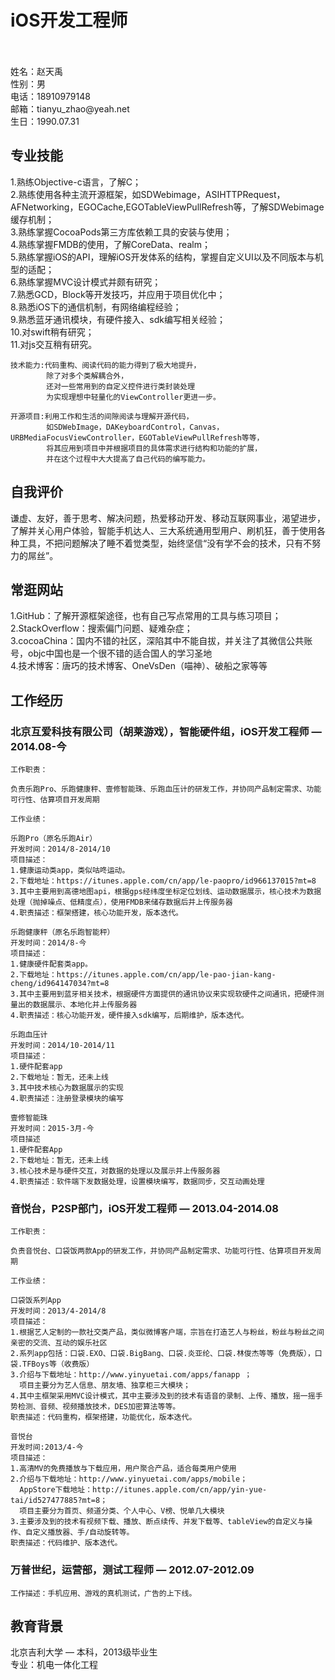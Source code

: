 iOS开发工程师
=====
<br />
<br />
  姓名：赵天禹<br />
  性别：男<br />
  电话：18910979148<br />
  邮箱：tianyu_zhao@yeah.net<br />
  生日：1990.07.31<br />


专业技能
-----
1.熟练Objective-c语言，了解C；<br />
2.熟练使用各种主流开源框架，如SDWebimage，ASIHTTPRequest，AFNetworking，EGOCache,EGOTableViewPullRefresh等，了解SDWebimage缓存机制；<br />
3.熟练掌握CocoaPods第三方库依赖工具的安装与使用；<br />
4.熟练掌握FMDB的使用，了解CoreData、realm；<br />
5.熟练掌握iOS的API，理解iOS开发体系的结构，掌握自定义UI以及不同版本与机型的适配；<br />
6.熟练掌握MVC设计模式并颇有研究；<br />
7.熟悉GCD，Block等开发技巧，并应用于项目优化中；<br />
8.熟悉iOS下的通信机制，有网络编程经验；<br />
9.熟悉蓝牙通讯模块，有硬件接入、sdk编写相关经验；<br />
10.对swift稍有研究；<br />
11.对js交互稍有研究。<br />

    技术能力:代码重构、阅读代码的能力得到了极大地提升，
            除了对多个类解耦合外，
            还对一些常用到的自定义控件进行类封装处理
            为实现理想中轻量化的ViewController更进一步。
            
    开源项目:利用工作和生活的间隙阅读与理解开源代码，
            如SDWebImage，DAKeyboardControl，Canvas，URBMediaFocusViewController，EGOTableViewPullRefresh等等，
            将其应用到项目中并根据项目的具体需求进行结构和功能的扩展，
            并在这个过程中大大提高了自己代码的编写能力。
              

自我评价
-----

谦虚、友好，善于思考、解决问题，热爱移动开发、移动互联网事业，渴望进步，了解并关心用户体验，智能手机达人、三大系统通用型用户、刷机狂，善于使用各种工具，不把问题解决了睡不着觉类型，始终坚信“没有学不会的技术，只有不努力的屌丝”。



常逛网站
-----

1.GitHub：了解开源框架途径，也有自己写点常用的工具与练习项目；<br />
2.StackOverflow：搜索偏门问题、疑难杂症；<br />
3.cocoaChina：国内不错的社区，深陷其中不能自拔，并关注了其微信公共账号，objc中国也是一个很不错的适合国人的学习圣地<br />
4.技术博客：唐巧的技术博客、OneVsDen（喵神）、破船之家等等<br />


工作经历
-----
### 北京互爱科技有限公司（胡莱游戏），智能硬件组，iOS开发工程师 — 2014.08-今
    工作职责：
    
    负责乐跑Pro、乐跑健康秤、壹修智能珠、乐跑血压计的研发工作，并协同产品制定需求、功能可行性、估算项目开发周期

    工作业绩：
    
    乐跑Pro（原名乐跑Air）
    开发时间：2014/8-2014/10
    项目描述：
    1.健康运动类app，类似咕咚运动。
    2.下载地址：https://itunes.apple.com/cn/app/le-paopro/id966137015?mt=8
    3.其中主要用到高德地图api，根据gps经纬度坐标定位划线、运动数据展示，核心技术为数据处理（抛掉噪点、低精度点），使用FMDB来储存数据后并上传服务器
    4.职责描述：框架搭建，核心功能开发，版本迭代。
    
    乐跑健康秤（原名乐跑智能秤）
    开发时间：2014/8-今
    项目描述：
    1.健康硬件配套类app。
    2.下载地址：https://itunes.apple.com/cn/app/le-pao-jian-kang-cheng/id964147034?mt=8
    3.其中主要用到蓝牙相关技术，根据硬件方面提供的通讯协议来实现软硬件之间通讯，把硬件测量出的数据展示、本地化并上传服务器
    4.职责描述：核心功能开发，硬件接入sdk编写，后期维护，版本迭代。
    
    乐跑血压计
    开发时间：2014/10-2014/11
    项目描述：
    1.硬件配套app
    2.下载地址：暂无，还未上线
    3.其中技术核心为数据展示的实现
    4.职责描述：注册登录模块的编写

    壹修智能珠
    开发时间：2015-3月-今
    项目描述
    1.硬件配套App
    2.下载地址：暂无，还未上线
    3.核心技术是与硬件交互，对数据的处理以及展示并上传服务器
    4.职责描述：软件端下发数据处理，设置模块编写，数据同步，交互动画处理
    

### 音悦台，P2SP部门，iOS开发工程师 — 2013.04-2014.08
    工作职责：
    
    负责音悦台、口袋饭两款App的研发工作，并协同产品制定需求、功能可行性、估算项目开发周期
    
    工作业绩：
    
    口袋饭系列App
    开发时间：2013/4-2014/8
    项目描述：
    1.根据艺人定制的一款社交类产品，类似微博客户端，宗旨在打造艺人与粉丝，粉丝与粉丝之间亲密的交流、互动的娱乐社区
    2.系列app包括：口袋.EXO、口袋.BigBang、口袋.炎亚纶、口袋.林俊杰等等（免费版），口袋.TFBoys等（收费版）
    3.介绍与下载地址：http://www.yinyuetai.com/apps/fanapp ；
      项目主要分为艺人信息、朋友墙、独享柜三大模块；
    4.其中主框架采用MVC设计模式，其中主要涉及到的技术有语音的录制、上传、播放，摇一摇手势检测、音频、视频播放技术，DES加密算法等等。
    职责描述：代码重构，框架搭建，功能优化，版本迭代。
    
    音悦台
    开发时间:2013/4-今
    项目描述：
    1.高清MV的免费播放与下载应用，用户聚合产品，适合每类用户使用
    2.介绍与下载地址：http://www.yinyuetai.com/apps/mobile； 
      AppStore下载地址：http://itunes.apple.com/cn/app/yin-yue-tai/id527477885?mt=8；
      项目主要分为首页、频道分类、个人中心、V榜、悦单几大模块
    3.主要涉及到的技术有视频下载、播放、断点续传、并发下载等、tableView的自定义与操作、自定义播放器、手/自动旋转等。
    职责描述：代码维护、版本迭代。
    
### 万普世纪，运营部，测试工程师 — 2012.07-2012.09

    工作描述：手机应用、游戏的真机测试，广告的上下线。
    
教育背景
-----

北京吉利大学 — 本科，2013级毕业生<br />
专业：机电一体化工程
    
